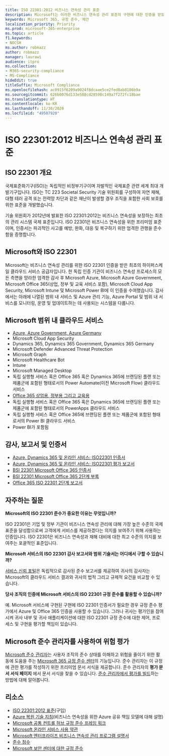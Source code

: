```yaml
---
title: ISO 22301:2012 비즈니스 연속성 관리 표준
description: Microsoft는 이러한 비즈니스 연속성 관리 표준의 구현에 대한 인증을 받았습니다.
keywords: Microsoft 365, 규정 준수, 제안
localization_priority: Priority
ms.prod: microsoft-365-enterprise
ms.topic: article
f1.keywords:
- NOCSH
ms.author: robmazz
author: robmazz
manager: laurawi
audience: itpro
ms.collection:
- M365-security-compliance
- MS-Compliance
hideEdit: true
titleSuffix: Microsoft Compliance
ms.openlocfilehash: ac0915f6209a9024f8dcaae5ce2fed8ab8186b9a
ms.sourcegitcommit: 626b0076d133e588cd28598c149a7f272fc18bae
ms.translationtype: HT
ms.contentlocale: ko-KR
ms.lasthandoff: 11/30/2020
ms.locfileid: "49507920"
---
```

# <a name="iso-223012012-business-continuity-management-standard"></a>ISO 22301:2012 비즈니스 연속성 관리 표준

## <a name="iso-22301-overview"></a>ISO 22301 개요

국제표준화기구(ISO)는 독립적인 비정부기구이며 자발적인 국제표준 관련 세계 최대 개발기구입니다. ISO는 TC 223 Societal Security 기술 위원회를 구성하여 자연 재해, 대형 테러 공격 또는 전력망 차단과 같은 재난이 발생할 경우 조직을 포함한 사회 보호를 위한 표준을 개발했습니다.

기술 위원회가 2012년에 발표한 ISO 22301:2012는 비즈니스 연속성을 보장하는 최초의 관리 시스템 국제 표준입니다. ISO 22301은 비즈니스 연속성을 위한 프리미엄 표준이며, 인증서는 파괴적인 사고를 예방, 완화, 대응 및 복구하기 위한 엄격한 관행을 준수함을 증명합니다.

## <a name="microsoft-and-iso-22301"></a>Microsoft와 ISO 22301

Microsoft는 비즈니스 연속성 관리를 위한 ISO 22301 인증을 받은 최초의 하이퍼스케일 클라우드 서비스 공급자입니다. 한 독립 인증 기관이 비즈니스 연속성 프로세스의 모든 측면을 망라한 엄격한 감사 후 Microsoft Azure, Microsoft Azure Government, Microsoft Office 365(상업, 정부 및 교육 서비스 포함), Microsoft Cloud App Security, Microsoft Intune 및 Microsoft Power BI에 이 인증을 수여했습니다. 감사에서는 아래에 나열된 범위 내 서비스 및 Azure 관리 기능, Azure Portal 및 범위 내 서비스를 모니터링, 운영 및 업데이트하는 데 사용되는 시스템을 다룹니다.

## <a name="microsoft-in-scope-cloud-services"></a>Microsoft 범위 내 클라우드 서비스

- [Azure, Azure Government, Azure Germany](https://aka.ms/AzureCompliance)
- Microsoft Cloud App Security
- Dynamics 365, Dynamics 365 Government, Dynamics 365 Germany
- Microsoft Defender Advanced Threat Protection
- Microsoft Graph
- Microsoft Healthcare Bot
- Intune
- Microsoft Managed Desktop
- 독립 실행형 서비스 혹은 Office 365 혹은 Dynamics 365에 브랜딩된 플랜 또는 제품군에 포함된 형태로서의 Power Automate(이전 Microsoft Flow) 클라우드 서비스
- [Office 365 상업용, 정부용 그리고 교육용](https://go.microsoft.com/fwlink/p/?linkid=2077751)
- 독립 실행형 서비스 혹은 Office 365 혹은 Dynamics 365에 브랜딩된 플랜 또는 제품군에 포함된 형태로서의 PowerApps 클라우드 서비스
- 독립 실행형 서비스 혹은 Office 365에 브랜딩된 플랜 또는 제품군에 포함된 형태로서의 Power BI 클라우드 서비스
- Power BI가 포함됨

## <a name="audits-reports-and-certificates"></a>감사, 보고서 및 인증서

- [Azure, Dynamics 365 및 온라인 서비스: ISO22301 인증서](https://aka.ms/azureiso22301cert)
- [Azure, Dynamics 365 및 온라인 서비스: ISO22301 평가 보고서](https://aka.ms/azureiso22301report)
- [BSI 22301 Microsoft Office 365 인증서](https://go.microsoft.com/fwlink/p/?linkid=2092109)
- [BSI 22301 Microsoft Office 365 2단계 부록](https://go.microsoft.com/fwlink/p/?linkid=2092209)
- [Office 365 ISO 22301 2단계 보고서](https://go.microsoft.com/fwlink/p/?linkid=2092211)

## <a name="frequently-asked-questions"></a>자주하는 질문

**Microsoft의 ISO 22301 준수가 중요한 이유는 무엇입니까?**

ISO 22301은 기업 및 정부 기관이 비즈니스 연속성 관리에 대해 가장 높은 수준의 국제 표준을 달성함으로써 고객에게 서비스를 제공하겠다는 의지를 보여주기 위해 사용하는 인증입니다. ISO 22301은 비즈니스 연속성과 재해 대비에 대한 최고 수준의 의지를 보여주는 포괄적인 표준입니다.

**Microsoft 서비스의 ISO 22301 감사 보고서와 범위 기술서는 어디에서 구할 수 있습니까?**

[서비스 신뢰 포털](https://aka.ms/stphelp)은 독립적으로 감사된 준수 보고서를 제공하여 귀사의 감사자는 Microsoft의 클라우드 서비스 결과와 귀사의 법적 그리고 규제적 요건을 비교할 수 있습니다.

**당사 조직의 인증에 Microsoft 서비스의 ISO 22301 규정 준수를 활용할 수 있습니까?**

예. Microsoft 서비스에 구현된 구현에 ISO 22301 인증서가 필요한 경우 규정 준수 평가에서 Azure 및 Office 365 인증을 사용할 수 있습니다. 그러나 귀사는 평가인을 참여시켜 귀사 내부 및 귀사 애플리케이션에 대한 ISO 22301 규정 준수에 대한 제어, 프로세스 및 구현을 평가할 책임이 있습니다.

## <a name="use-microsoft-compliance-manager-to-assess-your-risk"></a>Microsoft 준수 관리자를 사용하여 위험 평가

[Microsoft 준수 관리자](https://docs.microsoft.com/microsoft-365/compliance/compliance-manager)는 사용자 조직의 준수 상태를 이해하고 위험을 줄이기 위한 활동에 도움을 주는 [Microsoft 365 규정 준수 센터](https://docs.microsoft.com/microsoft-365/compliance/microsoft-365-compliance-center)의 기능입니다. 준수 관리자는 이 규정에 관한 평가를 작성하기 위한 프리미엄 문서 서식을 제공합니다. 준수 관리자의 **평가 문서 서식 페이지** 에서 문서 서식을 찾을 수 있습니다. [준수 관리자에서 평가를 빌드](https://docs.microsoft.com/microsoft-365/compliance/compliance-manager-assessments)하는 방법에 대해 알아봅니다.

## <a name="resources"></a>리소스

- [ISO 22301:2012 표준](https://www.iso.org/iso/home/store/catalogue_tc/catalogue_detail.htm?csnumber=50038)(구입)
- [Azure 복원 기술 지침](https://docs.microsoft.com/azure/architecture/framework/resiliency/overview)(비즈니스 연속성을 위한 Azure 공유 책임 모델에 대해 설명)
- [Microsoft 공통 컨트롤 허브 규정 준수 프레임 워크](https://www.microsoft.com/trustcenter/common-controls-hub)
- [Microsoft 온라인 서비스 사용 약관](https://aka.ms/Online-Services-Terms)
- [Microsoft 엔터프라이즈 비즈니스 연속성 관리 프로그램 설명서](https://go.microsoft.com/fwlink/p/?linkid=2092212)
- [준수 점수](https://docs.microsoft.com/microsoft-365/compliance/compliance-manager)
- [Microsoft 보안 센터에 대한 규정 준수](https://www.microsoft.com/trust-center/compliance/compliance-overview)
